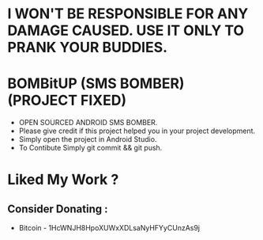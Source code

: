 # I WON'T BE RESPONSIBLE FOR ANY DAMAGE CAUSED. USE IT ONLY TO PRANK YOUR BUDDIES.

# BOMBitUP (SMS BOMBER) (PROJECT FIXED)
* OPEN SOURCED ANDROID SMS BOMBER.
* Please give credit if this project helped you in your project development.
* Simply open the project in Android Studio.
* To Contibute Simply git commit && git push.

# Liked My Work ? 
## Consider Donating :
* Bitcoin - 1HcWNJH8HpoXUWxXDLsaNyHFYyCUnzAs9j
